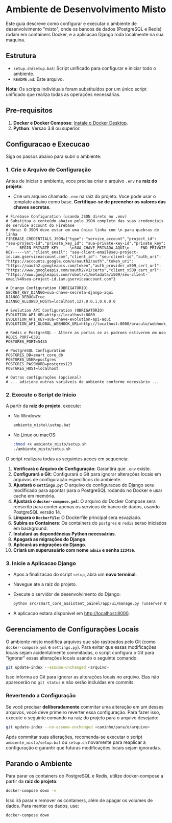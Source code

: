 # Ambiente de Desenvolvimento Misto

Este guia descreve como configurar e executar o ambiente de desenvolvimento "misto", onde os bancos de dados (PostgreSQL e Redis) rodam em containers Docker, e a aplicacao Django roda localmente na sua maquina.

## Estrutura

- `setup.sh`/`setup.bat`: Script unificado para configurar e iniciar todo o ambiente.
- `README.md`: Este arquivo.

**Nota:** Os scripts individuais foram substituídos por um único script unificado que realiza todas as operações necessárias.

## Pre-requisitos

1.  **Docker e Docker Compose**: [Instale o Docker Desktop](https://www.docker.com/products/docker-desktop).
2.  **Python**: Versao 3.8 ou superior.

## Configuracao e Execucao

Siga os passos abaixo para subir o ambiente:

### 1. Crie o Arquivo de Configuração

Antes de iniciar o ambiente, voce precisa criar o arquivo `.env` na **raiz do projeto**:

- Crie um arquivo chamado `.env` na raiz do projeto. Voce pode usar o template abaixo como base. **Certifique-se de preencher os valores das chaves secretas.**

```env
# Firebase Configuration (usando JSON direto no .env)
# Substitua o conteúdo abaixo pelo JSON completo das suas credenciais de service account do Firebase
# Nota: O JSON deve estar em uma única linha com \n para quebras de linha
FIREBASE_CREDENTIALS_JSON={"type": "service_account","project_id": "seu-project-id","private_key_id": "sua-private-key-id","private_key": "-----BEGIN PRIVATE KEY-----\nSUA_CHAVE_PRIVADA_AQUI\n-----END PRIVATE KEY-----\n","client_email": "seu-client-email@seu-project-id.iam.gserviceaccount.com","client_id": "seu-client-id","auth_uri": "https://accounts.google.com/o/oauth2/auth","token_uri": "https://oauth2.googleapis.com/token","auth_provider_x509_cert_url": "https://www.googleapis.com/oauth2/v1/certs","client_x509_cert_url": "https://www.googleapis.com/robot/v1/metadata/x509/seu-client-email%40seu-project-id.iam.gserviceaccount.com"}

# Django Configuration (OBRIGATÓRIO)
SECRET_KEY_DJANGO=sua-chave-secreta-django-aqui
DJANGO_DEBUG=True
DJANGO_ALLOWED_HOSTS=localhost,127.0.0.1,0.0.0.0

# Evolution API Configuration (OBRIGATÓRIO)
EVOLUTION_API_URL=http://localhost:8080
EVOLUTION_API_KEY=sua-chave-evolution-api-aqui
EVOLUTION_API_GLOBAL_WEBHOOK_URL=http://localhost:8000/oraculo/webhook_whatsapp/

# Redis e PostgreSQL - Altere as portas se as padroes estiverem em uso
REDIS_PORT=6381
POSTGRES_PORT=5435

# PostgreSQL Configuration
POSTGRES_DB=smart_core_db
POSTGRES_USER=postgres
POSTGRES_PASSWORD=postgres123
POSTGRES_HOST=localhost

# Outras configurações (opcional)
# ... adicione outras variáveis de ambiente conforme necessário ...
```

### 2. Execute o Script de Inicio

A partir da **raiz do projeto**, execute:

- No Windows:
  ```bash
  ambiente_misto\\setup.bat
  ```
- No Linux ou macOS:
  ```bash
  chmod +x ambiente_misto/setup.sh
  ./ambiente_misto/setup.sh
  ```

O script realizara todas as seguintes acoes em sequencia:

1.  **Verificará o Arquivo de Configuração**: Garantirá que `.env` existe.
2.  **Configurará o Git**: Configurará o Git para ignorar alterações locais em arquivos de configuração específicos do ambiente.
3.  **Ajustará o `settings.py`**: O arquivo de configuracao do Django sera modificado para apontar para o PostgreSQL rodando no Docker e usar cache em memória.
4.  **Ajustará o `docker-compose.yml`**: O arquivo do Docker Compose sera reescrito para conter apenas os servicos de banco de dados, usando PostgreSQL versão 14.
5.  **Limpara o `Dockerfile`**: O Dockerfile principal sera esvaziado.
6.  **Subira os Containers**: Os containers do `postgres` e `redis` serao iniciados em background.
7.  **Instalará as dependências Python necessárias**.
8.  **Apagará as migrações do Django**.
9.  **Aplicará as migrações do Django**.
10. **Criará um superusuário com nome `admin` e senha `123456`**.

### 3. Inicie a Aplicacao Django

- Apos a finalizacao do script `setup`, abra um **novo terminal**.
- Navegue ate a raiz do projeto.
- Execute o servidor de desenvolvimento do Django:

  ```bash
  python src/smart_core_assistant_painel/app/ui/manage.py runserver 0.0.0.0:8000
  ```

- A aplicacao estara disponivel em [http://localhost:8000](http://localhost:8000).

## Gerenciamento de Configurações Locais

O ambiente misto modifica arquivos que são rastreados pelo Git (como `docker-compose.yml` e `settings.py`). Para evitar que essas modificações locais sejam acidentalmente commitadas, o script configura o Git para "ignorar" essas alterações locais usando o seguinte comando:

```bash
git update-index --assume-unchanged <arquivo>
```

Isso informa ao Git para ignorar as alterações locais no arquivo. Elas não aparecerão no `git status` e não serão incluídas em commits.

### Revertendo a Configuração

Se você precisar **deliberadamente** commitar uma alteração em um desses arquivos, você deve primeiro reverter essa configuração. Para fazer isso, execute o seguinte comando na raiz do projeto para o arquivo desejado:

```bash
git update-index --no-assume-unchanged <caminho/para/o/arquivo>
```

Após commitar suas alterações, recomenda-se executar o script `ambiente_misto/setup.bat` ou `setup.sh` novamente para reaplicar a configuração e garantir que futuras modificações locais sejam ignoradas.

## Parando o Ambiente

Para parar os containers do PostgreSQL e Redis, utilize docker-compose a partir da **raiz do projeto**:

```bash
docker-compose down -v
```

Isso irá parar e remover os containers, além de apagar os volumes de dados. Para manter os dados, use:

```bash
docker-compose down
```